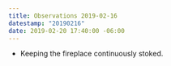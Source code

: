 ```yaml
---
title: Observations 2019-02-16
datestamp: "20190216"
date: 2019-02-20 17:40:00 -06:00
---
```


- Keeping the fireplace continuously stoked.
